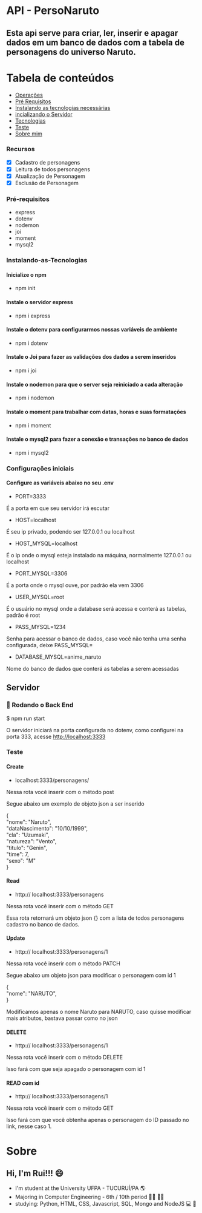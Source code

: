# API - PersoNaruto

## Esta api serve para criar, ler, inserir e apagar dados em um banco de dados com a tabela de personagens do universo Naruto.

Tabela de conteúdos
=================
<!--ts-->

   * [Operações](###Recursos)
   * [Pré Requisitos](###Pré-requisitos)
   * [Instalando as tecnologias necessárias](###Instalando-as-Tecnologias)
   * [incializando o Servidor](##Servidor)
   * [Tecnologias](#tecnologias)
   * [Teste](###Teste)
   * [Sobre mim](#Sobre)
<!--te-->

### Recursos

- [x] Cadastro de personagens
- [x] Leitura de todos personagens
- [X] Atualização de Personagem
- [X] Esclusão de Personagem

### Pré-requisitos
- express
- dotenv
- nodemon
- joi
- moment
- mysql2

### Instalando-as-Tecnologias

#### Inicialize o npm

- npm init

#### Instale o servidor express 

- npm i express

#### Instale o dotenv para configurarmos nossas variáveis de ambiente

- npm i dotenv

#### Instale o Joi para fazer as validações dos dados a serem inseridos

- npm i joi

#### Instale o nodemon para que o server seja reiniciado a cada alteração

- npm i nodemon

#### Instale o moment para trabalhar com datas, horas e suas formatações

- npm i moment

#### Instale o mysql2 para fazer a conexão e transações no banco de dados

- npm i mysql2


### Configurações iniciais

#### Configure as variáveis abaixo no seu .env

- PORT=3333

É a porta em que seu servidor irá escutar

- HOST=localhost

É seu ip privado, podendo ser 127.0.0.1 ou localhost

- HOST_MYSQL=localhost

É o ip onde o mysql esteja instalado na máquina, normalmente 127.0.0.1 ou localhost

- PORT_MYSQL=3306

É a porta onde o mysql ouve, por padrão ela vem 3306

- USER_MYSQL=root

É o usuário no mysql onde a database será acessa e conterá as tabelas, padrão é root

- PASS_MYSQL=1234

Senha para acessar o banco de dados, caso você não tenha uma senha configurada, deixe PASS_MYSQL=

- DATABASE_MYSQL=anime_naruto

Nome do banco de dados que conterá as tabelas a serem acessadas

## Servidor

### 🎲 Rodando o Back End

<p> $ npm run start </p>

 O servidor iniciará na porta configurada no dotenv, como configurei na porta 333, acesse <http://localhost:3333>

### Teste

#### Create

- localhost:3333/personagens/

Nessa rota você inserir com o método post

Segue abaixo um exemplo de objeto json a ser inserido
<p>
 {</br>
    "nome": "Naruto",</br>
    "dataNascimento": "10/10/1999",</br>
    "cla": "Uzumaki",</br>
    "natureza": "Vento",</br>
    "titulo": "Genin",</br>
    "time": 7,</br>
    "sexo": "M"</br>
 }   
</p>


#### Read

- http:// localhost:3333/personagens

Nessa rota você inserir com o método GET

Essa rota retornará um objeto json {} com a lista de todos personagens cadastro no banco de dados.


#### Update

- http:// localhost:3333/personagens/1

Nessa rota você inserir com o método PATCH

Segue abaixo um objeto json para modificar o personagem com id 1

<p>
 {</br>
    "nome": "NARUTO",</br>
 }   
</p>

Modificamos apenas o nome Naruto para NARUTO, caso quisse modificar mais atributos, bastava passar como no json


#### DELETE

- http:// localhost:3333/personagens/1

Nessa rota você inserir com o método DELETE

Isso fará com que seja apagado o personagem com id 1

#### READ com id

- http:// localhost:3333/personagens/1

Nessa rota você inserir com o método GET

Isso fará com que você obtenha apenas o personagem do ID passado no link, nesse caso 1.


# Sobre 

## Hi, I'm Rui!!! 😄
- I'm student at the University UFPA - TUCURUÍ/PA 🌎 
- Majoring in Computer Engineering - 6th / 10th period 👨‍💻 👨‍🎓 
- studying: Python, HTML, CSS, Javascript, SQL, Mongo and NodeJS 💻 📔
